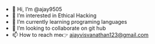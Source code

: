 - 👋 Hi, I’m @ajay9505
- 👀 I’m interested in Ethical Hacking
- 🌱 I’m currently learning programing languages
- 💞️ I’m looking to collaborate on git hub
- 📫 How to reach me👉 ajayvisvanathan123@gmail.com

<!---
ajay9505/ajay9505 is a ✨ special ✨ repository because its `README.md` (this file) appears on your GitHub profile.
You can click the Preview link to take a look at your changes.
--->

